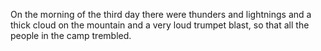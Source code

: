 On the morning of the third day there were thunders and lightnings and a thick cloud on the mountain and a very loud trumpet blast, so that all the people in the camp trembled.
